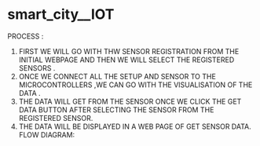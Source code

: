 # smart_city__IOT
PROCESS :
1)  FIRST WE WILL GO WITH THW SENSOR REGISTRATION FROM THE  INITIAL WEBPAGE AND THEN WE WILL SELECT THE REGISTERED SENSORS .
2)  ONCE WE CONNECT ALL THE SETUP AND SENSOR TO THE MICROCONTROLLERS ,WE CAN GO WITH THE VISUALISATION OF THE DATA .
3)  THE DATA WILL GET FROM THE SENSOR ONCE WE CLICK THE GET DATA BUTTON AFTER SELECTING THE SENSOR FROM THE REGISTERED SENSOR.
4)  THE DATA WILL BE DISPLAYED IN A WEB PAGE OF GET SENSOR DATA.
FLOW DIAGRAM:
   
